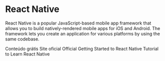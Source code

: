 # React Native

React Native is a popular JavaScript-based mobile app framework that allows you to build natively-rendered mobile apps for iOS and Android. The framework lets you create an application for various platforms by using the same codebase.

<ResourceGroupTitle>Conteúdo grátis</ResourceGroupTitle>
<BadgeLink colorScheme='blue' badgeText='Site oficial' href='https://reactnative.dev/'>Site oficial</BadgeLink>
<BadgeLink colorScheme='blue' badgeText='Official Docs' href='https://reactnative.dev/docs/getting-started'>Official Getting Started to React Native</BadgeLink>
<BadgeLink colorScheme='Watch' badgeText='Watch' href='https://www.youtube.com/watch?v=0-S5a0eXPoc'>Tutorial to Learn React Native</BadgeLink>
